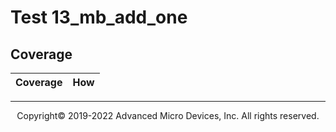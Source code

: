 # Test 13_mb_add_one
## Coverage

| Coverage | How |
| -------- | --- |
-----

<p align="center">Copyright&copy; 2019-2022 Advanced Micro Devices, Inc. All rights reserved.</p>